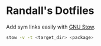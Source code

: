 # Randall's Dotfiles

Add sym links easily with [GNU Stow](https://www.gnu.org/software/stow/).

```bash
stow -v -t <target_dir> <package>
```
